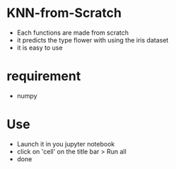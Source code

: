 # KNN-from-Scratch
- Each functions are made from scratch
- it predicts the type flower with using the iris dataset
- it is easy to use
# requirement
- numpy
# Use
- Launch it in you jupyter notebook
- click on 'cell' on the title bar > Run all
- done
